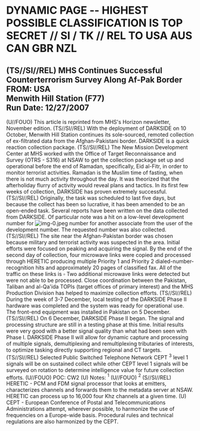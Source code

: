 # DYNAMIC PAGE -- HIGHEST POSSIBLE CLASSIFICATION IS TOP SECRET // SI / TK // REL TO USA AUS CAN GBR NZL 

## (TS//SI//REL) MHS Continues Successful Counterterrorism Survey Along Af-Pak Border FROM: USA <br> Menwith Hill Station (F77) <br> Run Date: 12/27/2007

(U//FOUO) This article is reprinted from MHS's Horizon newsletter, November edition.
(TS//SI//REL) With the deployment of DARKSIDE on 10 October, Menwith Hill Station continues its sole-sourced, remoted collection of ex-filtrated data from the Afghan-Pakistani border. DARKSIDE is a quick reaction collection package.
(TS//SI//REL) The New Mission Development Center at MHS worked with the Office of Target Reconnaissance and Survey (OTRS - S316) at NSAW to get the collection package set up and operational before the end of Ramadan, specifically, Eid al-Fitr, in order to monitor terrorist activities. Ramadan is the Muslim time of fasting, when there is not much activity throughout the day. It was theorized that the afterholiday flurry of activity would reveal plans and tactics. In its first few weeks of collection, DARKSIDE has proven extremely successful.
(TS//SI//REL) Originally, the task was scheduled to last five days, but because the collect has been so lucrative, it has been amended to be an open-ended task. Several reports have been written on the data collected from DARKSIDE. Of particular note was a hit on a low-level development number for
![img-0.jpeg](img-0.jpeg)
number for another associate from the user of the development number. The requested number was also collected.
(TS//SI//REL) The site near the Afghan-Pakistan border was chosen because military and terrorist activity was suspected in the area. Initial efforts were focused on peaking and acquiring the signal. By the end of the second day of collection, four microwave links were copied and processed through HERETIC producing multiple Priority 1 and Priority 2 dialed-number-recognition hits and approximately 20 pages of classified fax. All of the traffic on these links is
$\square$ Two additional microwave links were detected but were not able to be processed. Close coordination between the Pakistan, Taliban and al-Qa'ida TOPIs (target offices of primary interest) and the MHS Production Division has helped to maximize collection efforts.
(TS//SI//REL) During the week of 3-7 December, local testing of the DARKSIDE Phase II hardware was completed and the system was ready for operational use. The front-end equipment was installed in Pakistan on 5 December.
(TS//SI//REL) On 6 December, DARKSIDE Phase II began. The signal and processing structure are still in a testing phase at this time. Initial results were very good with a better signal quality than what had been seen with Phase I. DARKSIDE Phase II will allow for dynamic capture and processing of multiple signals, demultiplexing and remultiplexing tributaries of interests, to optimize tasking directly supporting regional and CT targets.
(TS//SI//REL) Selected Public Switched Telephone Network CEPT ${ }^{3}$ level 1 signals will be on sustained collect while other CEPT level 1 signals will be surveyed on rotation to determine intelligence value for future collection efforts.
(U//FOUO) POC: CW2
(U) Notes:
${ }^{1}$ (U//FOUO)
${ }^{2}$ (S//SI//REL) HERETIC - PCM and FDM signal processor that looks at emitters, characterizes channels and forwards them to the metadata server at NSAW. HERETIC can process up to 16,000 four Khz channels at a given time.
(U) CEPT - European Conference of Postal and Telecommunications Administrations attempt, wherever possible, to harmonize the use of frequencies on a Europe-wide basis. Procedural rules and technical regulations are also harmonized by the CEPT.
